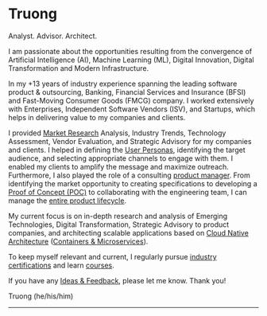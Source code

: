 # **Truong** 

Analyst. Advisor. Architect.

I am passionate about the opportunities resulting from the convergence of Artificial Intelligence (AI), Machine Learning (ML), Digital Innovation, Digital Transformation and Modern Infrastructure.

In my +13 years of industry experience spanning the leading software product & outsourcing, Banking, Financial Services and Insurance (BFSI) and Fast-Moving Consumer Goods (FMCG) company. I worked extensively with Enterprises, Independent Software Vendors (ISV), and Startups, which helps in delivering value to my companies and clients.

I provided [Market Research](https://www.truongbui.com/posts/market-research) Analysis, Industry Trends, Technology Assessment, Vendor Evaluation, and Strategic Advisory for my companies and clients. I helped in defining the [User Personas](https://www.truongbui.com/posts/user-persona), identifying the target audience, and selecting appropriate channels to engage with them. I enabled my clients to amplify the message and maximize outreach. Furthermore, I also played the role of a consulting [product manager](https://www.truongbui.com/posts/product-manager). From identifying the market opportunity to creating specifications to developing a [Proof of Concept (POC)](https://www.truongbui.com/posts/poc) to collaborating with the engineering team, I can manage the [entire product lifecycle](https://www.truongbui.com/posts/azure-devops).

My current focus is on in-depth research and analysis of Emerging Technologies, Digital Transformation, Strategic Advisory to product companies, and architecting scalable applications based on [Cloud Native Architecture](https://www.truongbui.com/posts/cloud-native-application-architecture?utm_source=truongbui.com&utm_medium=website&utm_campaign=skills&utm_term=cloud&utm_content=textlink) ([Containers & Microservices](https://www.truongbui.com/posts/container-orchestration-kubernetes)).

To keep myself relevant and current, I regularly pursue [industry certifications](https://www.truongbui.com/posts/licenses-certifications) and learn [courses](https://www.truongbui.com/posts/courses).

If you have any <a href="https://feedback.userreport.com/ae473b9e-528e-433b-82c6-1786e95dd291/?utm_source=truongbui.com&utm_medium=website&utm_campaign=website_to_social&utm_term=userreport&utm_content=textlink" onclick="event.preventDefault(); _urq.push(['Feedback_Open'])">Ideas & Feedback</a>, please let me know. Thank you!

Truong (he/his/him)

---
